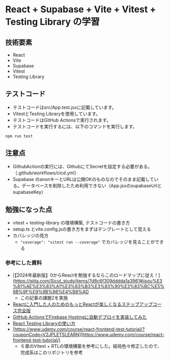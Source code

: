 # React + Supabase + Vite + Vitest + Testing Library の学習

## 技術要素
 - React
 - Vite
 - Supabase
 - Vitest
 - Testing Library

## テストコード
 - テストコードはsrc/App.test.jsxに記載しています。
 - VitestとTesting Libraryを使用しています。
 - テストコードはGitHub Actionsで実行されます。
  - テストコードを実行するには、以下のコマンドを実行します。
   ```
   npm run test
   ```

## 注意点
- GithubActionの実行には、GithubにてSecretを設定する必要がある。（.github/workflows/cicd.yml）
- Supabase のanonキーとURLは公開OKのものなのでそのまま記載している。データベースを削除したため利用できない（App.jsxのsupabaseUrlとsupabaseKey）

## 勉強になった点
 - vitest + testing-library の環境構築, テストコードの書き方
  - setup.ts とvite.config.jsの書き方をまずはテンプレートとして覚える
- カバレッジの見方
  - ```"coverage": "vitest run --coverage"``` でカバレッジを見ることができる

### 参考にした資料
- [【2024年最新版】0からReactを勉強するならこのロードマップに従え！](https://qiita.com/Sicut_study/items/7d8c6f309dddda1a3961#jisou%E3%81%AE%E3%83%A1%E3%83%B3%E3%83%90%E3%83%BC%E5%8B%9F%E9%9B%86%E4%B8%AD
  - この記事の課題2を実施
- [Reactに入門した人のためのもっとReactが楽しくなるステップアップコース完全版](https://www.udemy.com/course/react_stepup/)
- [GitHub ActionsでFirebase Hostingに自動デプロイを実装してみた](https://qiita.com/hiroyuki_0507/items/e86b8660c212e7e0cfbd)
- [React Testing Libraryの使い方](https://qiita.com/ossan-engineer/items/4757d7457fafd44d2d2f)
- [https://www.udemy.com/course/react-frontend-test-tutorial/?couponCode=V2JPLETSLEARN](https://www.udemy.com/course/react-frontend-test-tutorial/)
  - ６章のVitest + RTLの環境構築を参考にした。結局色々修正したので、完成系はこのリポジトリを参考